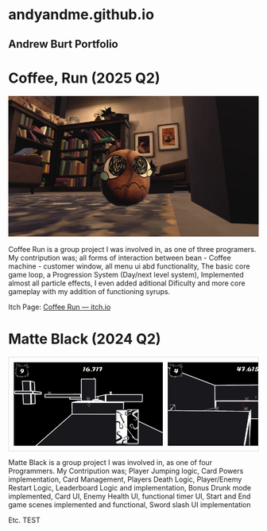 # andyandme.github.io
## Andrew Burt Portfolio

# Coffee, Run (2025 Q2)

![Coffee Run screenshot](coffee-run-screenshot-bean.png)

Coffee Run is a group project I was involved in, as one of three programers.
My contripution was; all forms of interaction between bean - Coffee machine - customer window, all menu ui abd functionality, The basic core game loop, a Progression System (Day/next level system), Implemented almost all particle effects, I even added aditional Dificulty and more core gameplay with my addition of functioning syrups.

Itch Page: <a href="https://spectral-cat-dundee.itch.io/coffee-run" target="_blank" rel="noopener">Coffee Run — itch.io</a>


# Matte Black (2024 Q2)
<div style="display: flex; overflow-x: auto; gap: 10px; padding: 10px; border: 1px solid #ddd;">
  <img src="Matte Black Screenshot.png" alt="Matte Black Screenshot 1" style="width: 300px; height: auto;">
  <img src="Matte Black Screenshot2.png" alt="Matte Black Screenshot 2" style="width: 300px; height: auto;">
  <img src="3.png" alt="Matte Black Screenshot 3" style="width: 300px; height: auto;">
</div>


Matte Black is a group project I was involved in, as one of four Programmers.
My Contripution was; Player Jumping logic, Card Powers implementation, Card Management, Players Death Logic, Player/Enemy Restart Logic, Leaderboard Logic and implementation, Bonus Drunk mode implemented, Card UI, Enemy Health UI, functional timer UI, Start and End game scenes implemented and functional, Sword slash UI implementation  


Etc.
TEST
